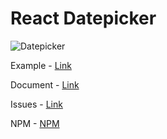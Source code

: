 # React Datepicker

![Datepicker](https://github.com/shinyj1991/react-datepicker/raw/main/package/public/readme-2.jpg)

Example - [Link](https://shinyongjun.com/react-datepicker/example)

Document - [Link](https://shinyongjun.com/react-datepicker/document)

Issues - [Link](https://github.com/shinyj1991/react-datepicker/issues)

NPM - [NPM](https://www.npmjs.com/package/@shinyongjun/react-datepicker)
